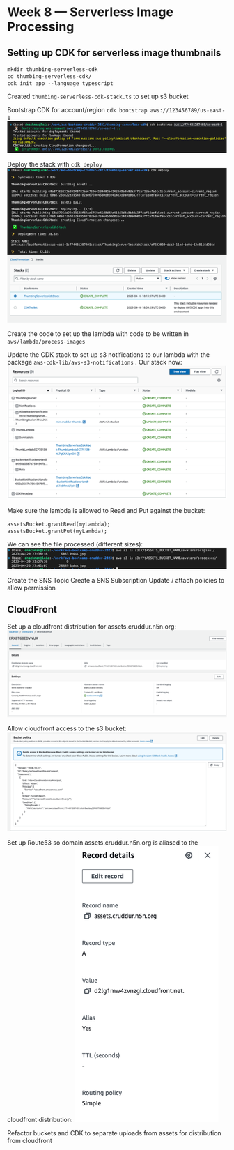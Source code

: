# Week 8 — Serverless Image Processing

## Setting up CDK for serverless image thumbnails

```
mkdir thumbing-serverless-cdk
cd thumbing-serverless-cdk/
cdk init app --language typescript
```

Created `thumbing-serverless-cdk-stack.ts` to set up s3 bucket

Bootstrap CDK for account/region `cdk bootstrap aws://123456789/us-east-1`
![cdk-bootstrap](assets/wk8/cdk-bootstrap.png)

Deploy the stack with `cdk deploy`
![cdk-deploy-s3](assets/wk8/cdk-deploy-s3.png)
![cloudformation-stacks](assets/wk8/cloudformation-stacks.png)

Create the code to set up the lambda with code to be written in `aws/lambda/process-images`

Update the CDK stack to set up s3 notifications to our lambda with the package `aws-cdk-lib/aws-s3-notifications` . Our stack now:
![cfn-stack-s3n](assets/wk8/cfn-stack-s3n.png)

Make sure the lambda is allowed to Read and Put against the bucket:

```
assetsBucket.grantRead(myLambda);
assetsBucket.grantPut(myLambda);
```

We can see the file processed (different sizes):
![image-processed](assets/wk8/image-processed.png)

Create the SNS Topic
Create a SNS Subscription
Update / attach policies to allow permission

## CloudFront

Set up a cloudfront distribution for assets.cruddur.n5n.org:
![](assets/wk8/cf-dist.png)

Allow cloudfront access to the s3 bucket:
![](assets/wk8/s3-bucket-policy.png)

Set up Route53 so domain assets.cruddur.n5n.org is aliased to the cloudfront distribution:
![](assets/wk8/route53-assets.png)

Refactor buckets and CDK to separate uploads from assets for distribution from cloudfront
